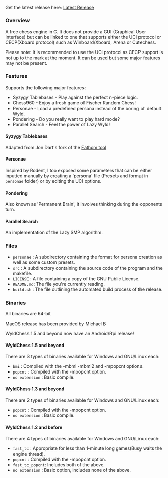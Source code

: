 Get the latest release here: [Latest Release](https://github.com/Mk-Chan/WyldChess/releases/latest)

### Overview
A free chess engine in C. It does not provide a GUI (Graphical User Interface)
but can be linked to one that supports either the UCI protocol or CECP(Xboard protocol) such as
Winboard/Xboard, Arena or Cutechess.

Please note: It is recommended to use the UCI protocol as CECP support is not up to the mark at the
moment. It can be used but some major features may not be present.

### Features
Supports the following major features:

* Syzygy Tablebases - Play against the perfect n-piece logic.
* Chess960 - Enjoy a fresh game of Fischer Random Chess!
* Personae - Load a predefined persona instead of the boring ol' default Wyld.
* Pondering - Do you really want to play hard mode?
* Parallel Search - Feel the power of Lazy Wyld!

#### Syzygy Tablebases
Adapted from Jon Dart's fork of the [Fathom tool](https://github.com/basil00/Fathom)

#### Personae
Inspired by Rodent, I too exposed some parameters that can be either inputted manually by creating a
'persona' file (Presets and format in `personae` folder) or by editing the UCI options.

#### Pondering
Also known as 'Permanent Brain', it involves thinking during the opponents turn.

#### Parallel Search
An implementation of the Lazy SMP algorithm.

### Files
* `personae` : A subdirectory containing the format for persona creation as well as some custom presets.
* `src`      : A subdirectory containing the source code of the program and the makefile.
* `LICENSE`  : A file containing a copy of the GNU Public License.
* `README.md`: The file you're currently reading.
* `build.sh` : The file outlining the automated build process of the release.

### Binaries
All binaries are 64-bit

MacOS release has been provided by Michael B

WyldChess 1.5 and beyond now have an Android/Rpi release!

#### WyldChess 1.5 and beyond

There are 3 types of binaries available for Windows and GNU/Linux each:

* `bmi`           : Compiled with the -mbmi -mbmi2 and -mpopcnt options.
* `popcnt`        : Compiled with the -mpopcnt option.
* `no extension`  : Basic compile.

#### WyldChess 1.3 and beyond

There are 2 types of binaries available for Windows and GNU/Linux each:

* `popcnt`        : Compiled with the -mpopcnt option.
* `no extension`  : Basic compile.

#### WyldChess 1.2 and before

There are 4 types of binaries available for Windows and GNU/Linux each:

* `fast_tc`       : Appropriate for less than 1-minute long games(Busy waits the engine thread).
* `popcnt`        : Compiled with the -mpopcnt option.
* `fast_tc_popcnt`: Includes both of the above.
* `no extension`  : Basic option, includes none of the above.
